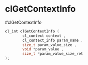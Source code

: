 # clGetContextInfo
#clGetContextInfo

```c++
cl_int clGetContextInfo (
		cl_context context ,
		cl_context_info param_name ,
		size_t param_value_size ,
		void *param_value ,
		size_t *param_value_size_ret 
);
```





